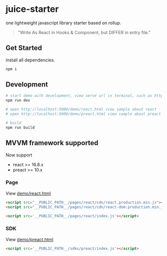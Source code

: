 # juice-starter

one lightweight javascript library starter based on rollup.

> "Write As React in Hooks & Component, but DIFFER in entry file."

## Get Started
install all dependencies.

```bash
npm i
```

## Development

```bash
# start demo with development, view serve url in terminal, such as http://localhost:5000
npm run dev

# open http://localhost:5000/demo/react.html view sample about react
# open http://localhost:5000/demo/preact.html view sample about preact
```

```bash
# build
npm run build
```

## MVVM framework supported

Now support

- react >= 16.8.x
- preact >= 10.x

### Page

View [demo/react.html](./demo/react.html)

```html
<script src="__PUBLIC_PATH__/pages/react/cdn/react.production.min.js"></script>
<script src="__PUBLIC_PATH__/pages/react/cdn/react-dom.production.min.js"></script>

<script src='__PUBLIC_PATH__/pages/react/index.js'></script>
```

### SDK

View [demo/preact.html](./demo/preact.html)

```html
<script src='__PUBLIC_PATH__/sdks/preact/index.js'></script>
```